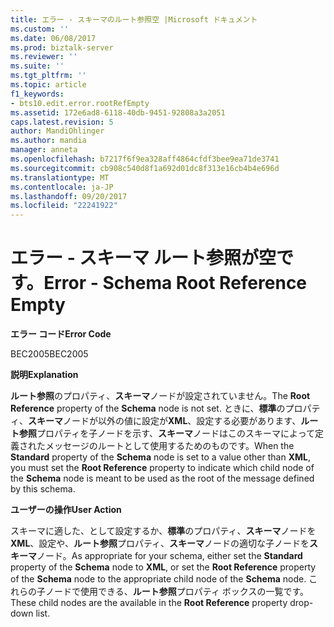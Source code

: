 ```yaml
---
title: エラー - スキーマのルート参照空 |Microsoft ドキュメント
ms.custom: ''
ms.date: 06/08/2017
ms.prod: biztalk-server
ms.reviewer: ''
ms.suite: ''
ms.tgt_pltfrm: ''
ms.topic: article
f1_keywords:
- bts10.edit.error.rootRefEmpty
ms.assetid: 172e6ad8-6118-40db-9451-92808a3a2051
caps.latest.revision: 5
author: MandiOhlinger
ms.author: mandia
manager: anneta
ms.openlocfilehash: b7217f6f9ea328aff4864cfdf3bee9ea71de3741
ms.sourcegitcommit: cb908c540d8f1a692d01dc8f313e16cb4b4e696d
ms.translationtype: MT
ms.contentlocale: ja-JP
ms.lasthandoff: 09/20/2017
ms.locfileid: "22241922"
---
```

# <a name="error---schema-root-reference-empty"></a><span data-ttu-id="6526d-102">エラー - スキーマ ルート参照が空です。</span><span class="sxs-lookup"><span data-stu-id="6526d-102">Error - Schema Root Reference Empty</span></span>
<span data-ttu-id="6526d-103">**エラー コード**</span><span class="sxs-lookup"><span data-stu-id="6526d-103">**Error Code**</span></span>  
  
 <span data-ttu-id="6526d-104">BEC2005</span><span class="sxs-lookup"><span data-stu-id="6526d-104">BEC2005</span></span>  
  
 <span data-ttu-id="6526d-105">**説明**</span><span class="sxs-lookup"><span data-stu-id="6526d-105">**Explanation**</span></span>  
  
 <span data-ttu-id="6526d-106">**ルート参照**のプロパティ、**スキーマ**ノードが設定されていません。</span><span class="sxs-lookup"><span data-stu-id="6526d-106">The **Root Reference** property of the **Schema** node is not set.</span></span> <span data-ttu-id="6526d-107">ときに、**標準**のプロパティ、**スキーマ**ノードが以外の値に設定が**XML**、設定する必要があります、**ルート参照**プロパティを子ノードを示す、**スキーマ**ノードはこのスキーマによって定義されたメッセージのルートとして使用するためのものです。</span><span class="sxs-lookup"><span data-stu-id="6526d-107">When the **Standard** property of the **Schema** node is set to a value other than **XML**, you must set the **Root Reference** property to indicate which child node of the **Schema** node is meant to be used as the root of the message defined by this schema.</span></span>  
  
 <span data-ttu-id="6526d-108">**ユーザーの操作**</span><span class="sxs-lookup"><span data-stu-id="6526d-108">**User Action**</span></span>  
  
 <span data-ttu-id="6526d-109">スキーマに適した、として設定するか、**標準**のプロパティ、**スキーマ**ノードを**XML**、設定や、**ルート参照**プロパティ、**スキーマ**ノードの適切な子ノードを**スキーマ**ノード。</span><span class="sxs-lookup"><span data-stu-id="6526d-109">As appropriate for your schema, either set the **Standard** property of the **Schema** node to **XML**, or set the **Root Reference** property of the **Schema** node to the appropriate child node of the **Schema** node.</span></span> <span data-ttu-id="6526d-110">これらの子ノードで使用できる、**ルート参照**プロパティ ボックスの一覧です。</span><span class="sxs-lookup"><span data-stu-id="6526d-110">These child nodes are the available in the **Root Reference** property drop-down list.</span></span>